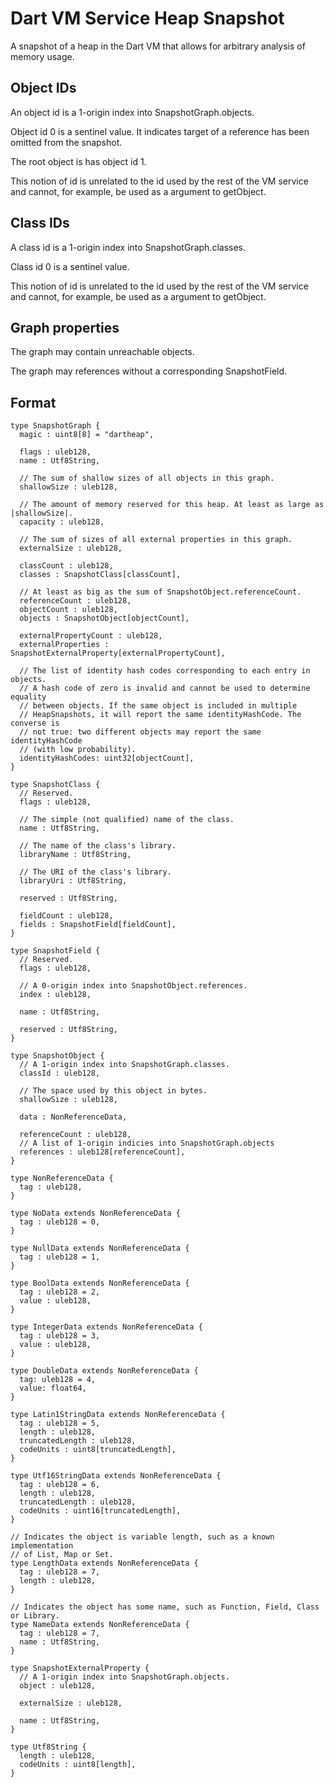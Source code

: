 # Dart VM Service Heap Snapshot

A snapshot of a heap in the Dart VM that allows for arbitrary analysis of memory usage.

## Object IDs

An object id is a 1-origin index into SnapshotGraph.objects.

Object id 0 is a sentinel value. It indicates target of a reference has been omitted from the snapshot.

The root object is has object id 1.

This notion of id is unrelated to the id used by the rest of the VM service and cannot, for example, be used as a argument to getObject.

## Class IDs

A class id is a 1-origin index into SnapshotGraph.classes.

Class id 0 is a sentinel value.

This notion of id is unrelated to the id used by the rest of the VM service and cannot, for example, be used as a argument to getObject.

## Graph properties

The graph may contain unreachable objects.

The graph may references without a corresponding SnapshotField.

## Format

```
type SnapshotGraph {
  magic : uint8[8] = "dartheap",

  flags : uleb128,
  name : Utf8String,

  // The sum of shallow sizes of all objects in this graph.
  shallowSize : uleb128,

  // The amount of memory reserved for this heap. At least as large as |shallowSize|.
  capacity : uleb128,

  // The sum of sizes of all external properties in this graph.
  externalSize : uleb128,

  classCount : uleb128,
  classes : SnapshotClass[classCount],

  // At least as big as the sum of SnapshotObject.referenceCount.
  referenceCount : uleb128,
  objectCount : uleb128,
  objects : SnapshotObject[objectCount],

  externalPropertyCount : uleb128,
  externalProperties : SnapshotExternalProperty[externalPropertyCount],

  // The list of identity hash codes corresponding to each entry in objects.
  // A hash code of zero is invalid and cannot be used to determine equality
  // between objects. If the same object is included in multiple
  // HeapSnapshots, it will report the same identityHashCode. The converse is
  // not true: two different objects may report the same identityHashCode
  // (with low probability).
  identityHashCodes: uint32[objectCount],
}
```

```
type SnapshotClass {
  // Reserved.
  flags : uleb128,

  // The simple (not qualified) name of the class.
  name : Utf8String,

  // The name of the class's library.
  libraryName : Utf8String,

  // The URI of the class's library.
  libraryUri : Utf8String,

  reserved : Utf8String,

  fieldCount : uleb128,
  fields : SnapshotField[fieldCount],
}
```

```
type SnapshotField {
  // Reserved.
  flags : uleb128,

  // A 0-origin index into SnapshotObject.references.
  index : uleb128,

  name : Utf8String,

  reserved : Utf8String,
}
```

```
type SnapshotObject {
  // A 1-origin index into SnapshotGraph.classes.
  classId : uleb128,

  // The space used by this object in bytes.
  shallowSize : uleb128,

  data : NonReferenceData,

  referenceCount : uleb128,
  // A list of 1-origin indicies into SnapshotGraph.objects
  references : uleb128[referenceCount],
}
```

```
type NonReferenceData {
  tag : uleb128,
}

type NoData extends NonReferenceData {
  tag : uleb128 = 0,
}

type NullData extends NonReferenceData {
  tag : uleb128 = 1,
}

type BoolData extends NonReferenceData {
  tag : uleb128 = 2,
  value : uleb128,
}

type IntegerData extends NonReferenceData {
  tag : uleb128 = 3,
  value : uleb128,
}

type DoubleData extends NonReferenceData {
  tag: uleb128 = 4,
  value: float64,
}

type Latin1StringData extends NonReferenceData {
  tag : uleb128 = 5,
  length : uleb128,
  truncatedLength : uleb128,
  codeUnits : uint8[truncatedLength],
}

type Utf16StringData extends NonReferenceData {
  tag : uleb128 = 6,
  length : uleb128,
  truncatedLength : uleb128,
  codeUnits : uint16[truncatedLength],
}

// Indicates the object is variable length, such as a known implementation
// of List, Map or Set.
type LengthData extends NonReferenceData {
  tag : uleb128 = 7,
  length : uleb128,
}

// Indicates the object has some name, such as Function, Field, Class or Library.
type NameData extends NonReferenceData {
  tag : uleb128 = 7,
  name : Utf8String,
}
```

```
type SnapshotExternalProperty {
  // A 1-origin index into SnapshotGraph.objects.
  object : uleb128,

  externalSize : uleb128,

  name : Utf8String,
}
```

```
type Utf8String {
  length : uleb128,
  codeUnits : uint8[length],
}
```
